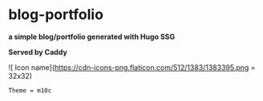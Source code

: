 # blog-portfolio
**a simple blog/portfolio generated with Hugo SSG**



__Served by Caddy__

![ Icon name](https://cdn-icons-png.flaticon.com/512/1383/1383395.png = 32x32) 


`Theme = m10c`
